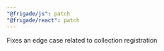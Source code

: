```yaml
---
"@frigade/js": patch
"@frigade/react": patch
---
```


Fixes an edge case related to collection registration
